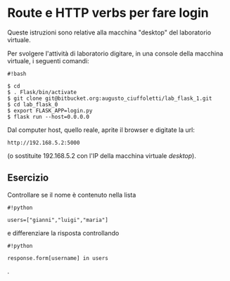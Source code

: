 # Route e HTTP verbs per fare login #

Queste istruzioni sono relative alla macchina "desktop" del laboratorio virtuale.

Per svolgere l'attività di laboratorio digitare, in una console della macchina virtuale, i seguenti comandi:

```
#!bash

$ cd
$ . Flask/bin/activate
$ git clone git@bitbucket.org:augusto_ciuffoletti/lab_flask_1.git
$ cd lab_flask_0
$ export FLASK_APP=login.py
$ flask run --host=0.0.0.0
```

Dal computer host, quello reale, aprite il browser e digitate la url:

```
http://192.168.5.2:5000
```

(o sostituite 192.168.5.2 con l'IP della macchina virtuale *desktop*).

## Esercizio ##

Controllare se il nome è contenuto nella lista 
```
#!python

users=["gianni","luigi","maria"]
```
e differenziare la risposta controllando 
```
#!python

response.form[username] in users
```
.